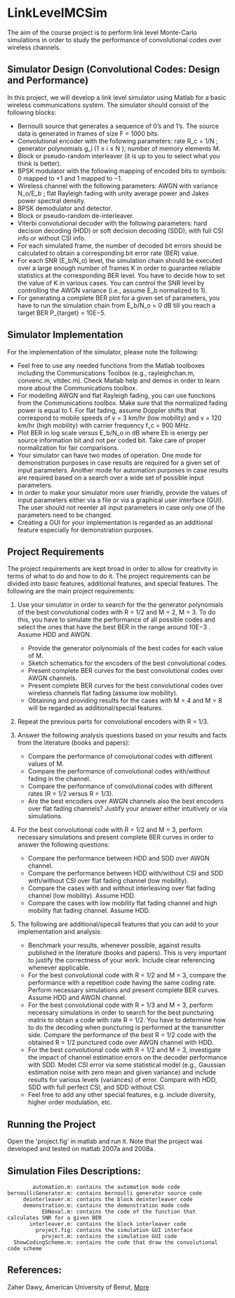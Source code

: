 LinkLevelMCSim
==============

The aim of the course project is to perform link level Monte-Carlo simulations in order to study the performance of convolutional codes over wireless channels.

Simulator Design (Convolutional Codes: Design and Performance)
--------------------------------------------------------------
In this project, we will develop a link level simulator using Matlab for a basic wireless communications system. The simulator should consist of the following blocks:
* Bernoulli source that generates a sequence of 0’s and 1’s. The source data is generated in frames of size F = 1000 bits.
* Convolutional encoder with the following parameters: rate R_c = 1/N ; generator polynomials g_i (1 ≤ i ≤ N ); number of memory elements M.
* Block or pseudo-random interleaver (it is up to you to select what you think is better).
* BPSK modulator with the following mapping of encoded bits to symbols: 0 mapped to +1 and 1 mapped to −1.
* Wireless channel with the following parameters: AWGN with variance N_o/E_b ; flat Rayleigh fading with unity average power and Jakes power spectral density.
* BPSK demodulator and detector.
* Block or pseudo-random de-interleaver.
* Viterbi convolutional decoder with the following parameters: hard decision decoding (HDD) or soft decision decoding (SDD); with full CSI info or without CSI info.
* For each simulated frame, the number of decoded bit errors should be calculated to obtain a corresponding bit error rate (BER) value.
* For each SNR (E_b/N_o) level, the simulation chain should be executed over a large enough number of frames K in order to guarantee reliable statistics at the corresponding BER level. You have to decide how to set the value of K in various cases. You can control the SNR level by controlling the AWGN variance (i.e., assume E_b normalized to 1).
* For generating a complete BER plot for a given set of parameters, you have to run the simulation chain from E_b/N_o = 0 dB till you reach a target BER P_{target} = 10E−5.

Simulator Implementation
------------------------
For the implementation of the simulator, please note the following:
* Feel free to use any needed functions from the Matlab toolboxes including the Communications Toolbox (e.g., rayleighchan.m, convenc.m, vitdec.m). Check Matlab help and demos in order to learn more about the Communications toolbox.
* For modelling AWGN and flat Rayleigh fading, you can use functions from the Communications toolbox. Make sure that the normalized fading power is equal to 1. For flat fading, assume Doppler shifts that correspond to mobile speeds of v = 3 km/hr (low mobility) and v = 120 km/hr (high mobility) with carrier frequency f_c = 900 MHz.
* Plot BER in log scale versus E_b/N_o in dB where Eb is energy per source information bit and not per coded bit. Take care of proper normalization for fair comparisons.
* Your simulator can have two modes of operation. One mode for demonstration purposes in case results are required for a given set of input parameters. Another mode for automation purposes in case results are required based on a search over a wide set of possible input parameters.
* In order to make your simulator more user friendly, provide the values of input parameters either via a file or via a graphical user interface (GUI). The user should not reenter all input parameters in case only one of the parameters need to be changed.
* Creating a GUI for your implementation is regarded as an additional feature especially for demonstration purposes.

Project Requirements
--------------------
The project requirements are kept broad in order to allow for creativity in terms of what to do and how to do it. The project requirements can be divided into basic features, additional features, and special features. The following are the main project requirements:

1.  Use your simulator in order to search for the the generator polynomials of the best convolutional codes with R = 1/2 and M = 2, M = 3. To do this, you have to simulate the performance of all possible codes and select the ones that have the best BER in the range around 10E−3 . Assume HDD and AWGN.

    * Provide the generator polynomials of the best codes for each value of M.
    * Sketch schematics for the encoders of the best convolutional codes.
    * Present complete BER curves for the best convolutional codes over AWGN channels.
    * Present complete BER curves for the best convolutional codes over wireless channels flat fading (assume low mobility).
    * Obtaining and providing results for the cases with M = 4 and M = 8 will be regarded as additional/special features.

2.  Repeat the previous parts for convolutional encoders with R = 1/3.

3.  Answer the following analysis questions based on your results and facts from the literature (books and papers):

    * Compare the performance of convolutional codes with different values of M.
    * Compare the performance of convolutional codes with/without fading in the channel.
    * Compare the performance of convolutional codes with different rates (R = 1/2 versus R = 1/3).
    * Are the best encoders over AWGN channels also the best encoders over flat fading channels? Justify your answer either intuitively or via simulations.

4.  For the best convolutional code with R = 1/2 and M = 3, perform necessary simulations and present complete BER curves in order to answer the following questions:

    * Compare the performance between HDD and SDD over AWGN channel.
    * Compare the performance between HDD with/without CSI and SDD with/without CSI over flat fading channel (low mobility).
    * Compare the cases with and without interleaving over flat fading channel (low mobility). Assume HDD.
    * Compare the cases with low mobility flat fading channel and high mobility flat fading channel. Assume HDD.

5.  The following are additional/specail features that you can add to your implementation and analysis:

    * Benchmark your results, whenever possible, against results published in the literature (books and papers). This is very important to justify the correctness of your work. Include clear referencing whenever applicable.
    * For the best convolutional code with R = 1/2 and M = 3, compare the performance with a repetition code having the same coding rate. Perform necessary simulations and present complete BER curves. Assume HDD and AWGN channel.
    * For the best convolutional code with R = 1/3 and M = 3, perform necessary simulations in order to search for the best puncturing matrix to obtain a code with rate R = 1/2. You have to determine how to do the decoding when puncturing is performed at the transmitter side. Compare the performance of the best R = 1/2 code with the obtained R = 1/2 punctured code over AWGN channel with HDD.
    * For the best convolutional code with R = 1/2 and M = 3, investigate the impact of channel estimation errors on the decoder performance with SDD. Model CSI error via some statistical model (e.g., Gaussian estimation noise with zero mean and given variance) and include results for various levels (variances) of error. Compare with HDD, SDD with full perfect CSI, and SDD without CSI.
    * Feel free to add any other special features, e.g. include diversity, higher order modulation, etc.

Running the Project
-------------------
Open the 'project.fig' in matlab and run it. Note that the project was developed and tested on matlab 2007a and 2008a.

Simulation Files Descriptions:
------------------------------
	        automation.m: contains the automation mode code
	bernoulliGenerator.m: contains bernoulli generator source code
	     deinterleaver.m: contains the block deinterleaver code
	     demonstration.m: contains the demonstration mode code
	           EbNoval.m: contains the code of the function that calculates SNR for a given BER
	       interleaver.m: contains the block interleaver code
	         project.fig: contains the simulation GUI interface
	           project.m: contains the simulation GUI code
	  ShowCodingScheme.m: contains the code that draw the convolutional code scheme

References:
-----------
Zaher Dawy, American University of Beirut, <a href="http://staff.aub.edu.lb/~zd03/" target="_new">More</a>
